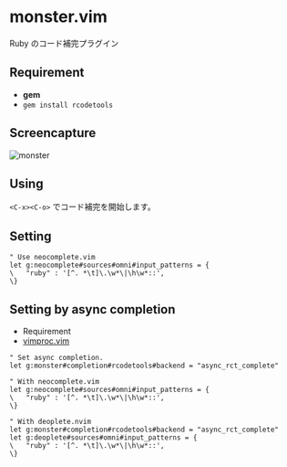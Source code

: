 # monster.vim

Ruby のコード補完プラグイン


## Requirement

* __gem__
 * `gem install rcodetools`


## Screencapture

![monster](https://cloud.githubusercontent.com/assets/214488/3964723/7bc02e7e-278c-11e4-8578-1785aabecf85.gif)

## Using

`<C-x><C-o>` でコード補完を開始します。

## Setting

```vim
" Use neocomplete.vim
let g:neocomplete#sources#omni#input_patterns = {
\   "ruby" : '[^. *\t]\.\w*\|\h\w*::',
\}
```

## Setting by async completion

* Requirement
 * [vimproc.vim](https://github.com/Shougo/vimproc.vim)

```vim
" Set async completion.
let g:monster#completion#rcodetools#backend = "async_rct_complete"

" With neocomplete.vim
let g:neocomplete#sources#omni#input_patterns = {
\   "ruby" : '[^. *\t]\.\w*\|\h\w*::',
\}

" With deoplete.nvim
let g:monster#completion#rcodetools#backend = "async_rct_complete"
let g:deoplete#sources#omni#input_patterns = {
\   "ruby" : '[^. *\t]\.\w*\|\h\w*::',
\}
```
